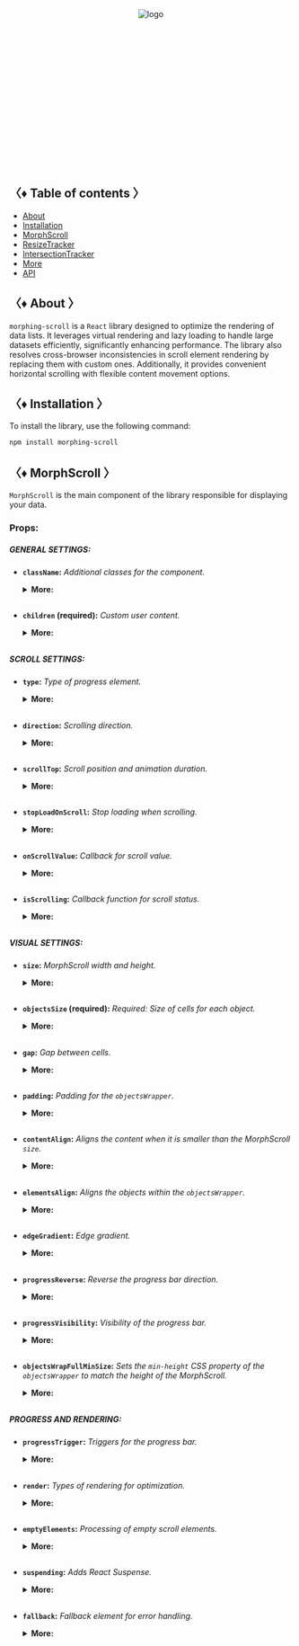 <div align="center" style="height: 282px;">
  <img src="https://drive.google.com/uc?export=view&id=1mpb5TAElX3Xla4sGFISp4bQMu0zuNJaa" alt="logo"/>
</div>

## 〈♦ Table of contents 〉

- [About](#-about-)
- [Installation](#-installation-)
- [MorphScroll](#-morph_scroll-)
- [ResizeTracker](#-resizet_racker-)
- [IntersectionTracker](#-intersection_tracker-)
- [More](#-More-)
- [API](#-api-)

## 〈♦ About 〉

`morphing-scroll` is a `React` library designed to optimize the rendering of data lists. It leverages virtual rendering and lazy loading to handle large datasets efficiently, significantly enhancing performance. The library also resolves cross-browser inconsistencies in scroll element rendering by replacing them with custom ones. Additionally, it provides convenient horizontal scrolling with flexible content movement options.

## 〈♦ Installation 〉

To install the library, use the following command:

```bash
npm install morphing-scroll
```

## 〈♦ MorphScroll 〉

`MorphScroll` is the main component of the library responsible for displaying your data.

### Props:

##### GENERAL SETTINGS:

- **`className`:** _Additional classes for the component._
  <details>
  <summary><strong>More:</strong></summary>
  <strong>• Type:</strong> string<br />
  <br />
  <strong>• Description:</strong> <em><br />
  This parameter allows you to apply custom CSS classes to the <code>MorphScroll</code> component, enabling further customization and styling to fit your design needs.✨</em><br />
  <br />
  <strong>• Example:</strong>

  ```tsx
  <MorphScroll
    className="your-class"
    // another props
  >
    {children}
  </MorphScroll>
  ```

  </details>
  <h2>

- **`children` (required):** _Custom user content._
  <details>
  <summary><strong>More:</strong></summary>
  <strong>• Type:</strong> React.ReactNode<br />
  <br />
  <strong>• Description:</strong> <em><br />
  This is where you can pass your list elements.<br />
  Make sure to provide unique keys for each list item, as per React's rules. The <code>MorphScroll</code> component ensures that the cells it generates will use the same keys as your list items, allowing it to render the correct cells for the current list.<br />
  Additionally, <code>MorphScroll</code> handles a passed <code>null</code> value the same way as <code>undefined</code>, rendering nothing in both cases.</em><br />
  <br />
  <strong>• Example:</strong>

  ```tsx
  <MorphScroll
  // props
  >
    {children}
  </MorphScroll>
  ```

  </details>
  <h2>

##### SCROLL SETTINGS:

- **`type`:** _Type of progress element._
    <details>
    <summary><strong>More:</strong></summary>
    <strong>• Type:</strong> "scroll" | "slider"<br />
    <br />
    <strong>• Default:</strong> "scroll"<br />
    <br />
    <strong>• Description:</strong> <em><br />
    This parameter defines how the provided <code>progressElement</code> behaves within <code>progressTrigger</code> and how you interact with it.<br />
    With the default <code>type="scroll"</code>, it functions as a typical scrollbar. However, with <code>type="slider"</code>, it displays distinct elements indicating the number of full scroll steps within the list.<br />
    For More details, refer to <code>progressTrigger/progressElement</code>.</em><br />
    <br />
    <strong>• Example:</strong>

  ```tsx
  <MorphScroll
    type="slider"
    // another props
  >
    {children}
  </MorphScroll>
  ```

    </details>
    <h2>

- **`direction`:** _Scrolling direction._
  <details>
  <summary><strong>More:</strong></summary>
  <strong>• Type:</strong> "x" | "y"<br />
  <br />
  <strong>• Default:</strong> "y"<br />
  <br />
  <strong>• Description:</strong> <em><br />
  This parameter changes the scroll or slider type direction based on the provided value.<br />
  You can set it to horizontal or vertical to customize the component according to your needs.</em><br />
  <br />
  <strong>• Example:</strong>

  ```tsx
  <MorphScroll
    direction="x"
    // another props
  >
    {children}
  </MorphScroll>
  ```

  </details>
  <h2>

- **`scrollTop`:** _Scroll position and animation duration._
  <details>
  <summary><strong>More:</strong></summary>
  <strong>• Type:</strong> { value: number | "end" | null; duration?: number }<br />
  <br />
  <strong>• Default:</strong> { value: 1; duration: 200 }<br />
  <br />
  <strong>• Description:</strong> <em><br />
  This parameter will help you set your own scroll values.<br />
  The default value for <code>value</code> is set to 1 to prevent sudden scrolling to the start of the list, especially when loading new elements at the top of the MorphScroll. The value parameter also accepts <code>null</code>, this is done so that after using <code>scrollTop</code> you can reset the passed value for later use of the same value. The value <code>"end"</code> scrolls to the end of the list upon loading and is useful when adding new items to the bottom of the list and will not work when adding new items to the top.<br />
  The <code>duration</code> parameter specifies the scrolling speed for the <code>scrollTop</code> values. This parameter is optional and you can only use `value'.</em><br />
  <br />
  <strong>• Example:</strong>

  ```tsx
  <MorphScroll
    scrollTop={{ value: 100; duration: 100 }}
    // another props
  >
    {children}
  </MorphScroll>
  ```

  </details>
  <h2>

- **`stopLoadOnScroll`:** _Stop loading when scrolling._
  <details>
  <summary><strong>More:</strong></summary>
  <strong>• Type:</strong> boolean<br />
  <br />
  <strong>• Default:</strong> false<br />
  <br />
  <strong>• Description:</strong> <em><br />
  This parameter helps optimize list performance during scrolling. When set to <code>true</code>, new items will not load while the list is being scrolled and will only load after scrolling stops. This can be particularly useful for lists with a large number of items.</em><br />
  <br />
  <strong>• Example:</strong>

  ```tsx
  <MorphScroll
    stopLoadOnScroll
    // another props
  >
    {children}
  </MorphScroll>
  ```

  </details>
  <h2>

- **`onScrollValue`:** _Callback for scroll value._
  <details>
  <summary><strong>More:</strong></summary>
  <strong>• Type:</strong> (scroll: number) => void<br />
  <br />
  <strong>• Description:</strong> <em><br />
  This parameter accepts a callback function that is triggered on every scroll event. The callback receives the current scroll position as a number. The return value of the callback can be used to determine custom behavior based on the scroll value.</em><br />
  <br />
  <strong>• Example:</strong>

  ```tsx
  <MorphScroll
    onScrollValue={
      (scroll) => {
        console.log("Scroll position:", scroll);
        return scroll > 100;
      },
    }
    // another props
  >
    {children}
  </MorphScroll>
  ```

  </details>
  <h2>

- **`isScrolling`:** _Callback function for scroll status._
  <details>
  <summary><strong>More:</strong></summary>
  <strong>• Type:</strong> (motion: boolean) => void<br />
  <br />
  <strong>• Description:</strong> <em><br />
  This parameter accepts a callback function that is triggered whenever the scroll status changes. The callback receives a boolean value, where <code>true</code> indicates that scrolling is in progress, and <code>false</code> indicates that scrolling has stopped. This can be useful for triggering additional actions, such as pausing animations or loading indicators based on the scroll state.</em><br />
  <br />
  <strong>• Example:</strong>

  ```tsx
  <MorphScroll
    isScrolling={(motion) => {
      console.log(motion ? "Scrolling..." : "Scroll stopped.");
    }}
    // another props
  >
    {children}
  </MorphScroll>
  ```

  </details>
  <h2>

##### VISUAL SETTINGS:

- **`size`:** _MorphScroll width and height._
  <details>
  <summary><strong>More:</strong></summary>
  <strong>• Type:</strong> number[]<br />
  <br />
  <strong>• Description:</strong> <em><br />
  This parameter sets the width and height of the <code>MorphScroll</code> component as an array of two numbers. These values help define the visual container for the scrollable area.<br />
  *The values are specified following the <code>width/height</code> rule in pixels, regardless of the <code>direction</code>.<br />
  <br />
  If this parameter is not specified, <code>MorphScroll</code> will use the <code>ResizeTracker</code> component to measure the width and height of the area where <code>MorphScroll</code> is added. The dimensions will automatically adjust when the container changes.<br />
  *See the <code>ResizeTracker</code> section for more details.</em><br />
  <br />
  <strong>• Example:</strong>

  ```tsx
  <MorphScroll
    size={[100, 400]}
    // another props
  >
    {children}
  </MorphScroll>
  ```

  </details>
  <h2>

- **`objectsSize` (required):** _Required: Size of cells for each object._
  <details>
  <summary><strong>More:</strong></summary>
  <strong>• Type:</strong> (number | "none" | "firstChild")[]<br />
  <br />
  <strong>• Description:</strong> <em><br />
  This parameter is the only required one. It defines the size of cells for each of your objects. <code>ObjectsSize</code> use an array of values.<br />
  *The values are specified following the <code>width/height</code> rule, regardless of the <code>direction</code>.<br />
  <br />
  If you pass <code>"none"</code>, cells will still be created, but <code>MorphScroll</code> will not calculate their sizes—they will simply wrap your objects. In this case, for example, you won’t be able to use the <code>infiniteScroll</code> feature, as it requires specific cell sizes for absolute positioning.. However, this is not a drawback if you are building something like a chat or a news feed, where the content can have varying heights, and it’s better to load new content as the user approaches the end of the existing list.<br />
  <br />
  If you specify the value <code>"firstChild"</code>, a <code>ResizeTracker</code> wrapper will be created for the first child of your list. This wrapper will calculate the size of the first child, and these dimensions will be applied to all cells in the list.</em><br />
  <br />
  <strong>• Example:</strong>

  ```tsx
  <MorphScroll
    objectsSize={[40, 40]}
    // objectsSize={["none", "none"]}
    // objectsSize={["firstChild", "firstChild"]}
    // another props
  >
    {children}
  </MorphScroll>
  ```

  </details>
  <h2>

- **`gap`:** _Gap between cells._
  <details>
  <summary><strong>More:</strong></summary>
  <strong>• Type:</strong> number[] | number<br />
  <br />
  <strong>• Description:</strong> <em><br />
  This parameter allows you to set spacing between list items both horizontally and vertically. You can provide a single value, which will apply to both directions, or an array of two numbers to define separate spacing values.<br />
  *The values are specified following the <code>horizontal/vertical</code> rule in pixels, regardless of the <code>direction</code>.</em><br />
  <br />
  <strong>• Example:</strong>

  ```tsx
  <MorphScroll
    gap={10}
    // gap={[10, 10]}
    // another props
  >
    {children}
  </MorphScroll>
  ```

  </details>
  <h2>

- **`padding`:** _Padding for the `objectsWrapper`._
  <details>
  <summary><strong>More:</strong></summary>
  <strong>• Type:</strong> number[] | number<br />
  <br />
  <strong>• Description:</strong> <em><br />
  This parameter defines the spacing between the list items and their wrapper, effectively increasing the width or height of the scrollable area. You can provide a single number, which will apply to all sides, or an array of two or four numbers to specify spacing for specific directions.<br />
  <br />
  *For a two-number array, the values follow the <code>horizontal/vertical</code> rule, while a four-number array follows the <code>top/right/bottom/left</code> rule. All values are in pixels and apply regardless of the <code>direction</code>.<br />
  <br />
  *Important: this is not a CSS property, even though its name might suggest otherwise. It specifically refers to modifying the width and height of the scrollable wrapper, affecting the dimensions of the scrollable area.</em><br />
  <br />
  <strong>• Example:</strong>

  ```tsx
  <MorphScroll
    padding={10}
    // padding={[10, 10]}
    // padding={[10, 10, 10, 10]}
    // another props
  >
    {children}
  </MorphScroll>
  ```

  </details>
  <h2>

- **`contentAlign`:** _Aligns the content when it is smaller than the MorphScroll `size`._
  <details>
  <summary><strong>More:</strong></summary>
  <strong>• Type:</strong> ["start" | "center" | "end", "start" | "center" | "end"]<br />
  <br />
  <strong>• Description:</strong> <em><br />
  .</em><br />
  <br />
  <strong>• Example:</strong>

  ```tsx
  <MorphScroll
  // another props
  >
    {children}
  </MorphScroll>
  ```

  </details>
  <h2>

- **`elementsAlign`:** _Aligns the objects within the `objectsWrapper`._
  <details>
  <summary><strong>More:</strong></summary>
  <strong>• Type:</strong> "start" | "center" | "end"<br />
  <br />
  <strong>• Description:</strong> <em><br />
  .</em><br />
  <br />
  <strong>• Example:</strong>

  ```tsx
  <MorphScroll
  // another props
  >
    {children}
  </MorphScroll>
  ```

  </details>
  <h2>

- **`edgeGradient`:** _Edge gradient._
  <details>
  <summary><strong>More:</strong></summary>
  <strong>• Type:</strong> boolean | { color?: string; size?: number }<br />
  <br />
  <strong>• Default:</strong> if true { color: "rgba(0,0,0,0.4)", size: 40 }<br />
  <br />
  <strong>• Description:</strong> <em><br />
  .</em><br />
  <br />
  <strong>• Example:</strong>

  ```tsx
  <MorphScroll
  // another props
  >
    {children}
  </MorphScroll>
  ```

  </details>
  <h2>

- **`progressReverse`:** _Reverse the progress bar direction._
  <details>
  <summary><strong>More:</strong></summary>
  <strong>• Type:</strong> boolean<br />
  <br />
  <strong>• Default:</strong> false<br />
  <br />
  <strong>• Description:</strong> <em><br />
  .</em><br />
  <br />
  <strong>• Example:</strong>

  ```tsx
  <MorphScroll
  // another props
  >
    {children}
  </MorphScroll>
  ```

  </details>
  <h2>

- **`progressVisibility`:** _Visibility of the progress bar._
  <details>
  <summary><strong>More:</strong></summary>
  <strong>• Type:</strong> "visible" | "hover" | "hidden"<br />
  <br />
  <strong>• Default:</strong> "visible"<br />
  <br />
  <strong>• Description:</strong> <em><br />
  .</em><br />
  <br />
  <strong>• Example:</strong>

  ```tsx
  <MorphScroll
  // another props
  >
    {children}
  </MorphScroll>
  ```

  </details>
  <h2>

- **`objectsWrapFullMinSize`:** _Sets the `min-height` CSS property of the `objectsWrapper` to match the height of the MorphScroll._
  <details>
  <summary><strong>More:</strong></summary>
  <strong>• Type:</strong> boolean<br />
  <br />
  <strong>• Default:</strong> false<br />
  <br />
  <strong>• Description:</strong> <em><br />
  .</em><br />
  <br />
  <strong>• Example:</strong>

  ```tsx
  <MorphScroll
  // another props
  >
    {children}
  </MorphScroll>
  ```

  </details>
  <h2>

##### PROGRESS AND RENDERING:

- **`progressTrigger`:** _Triggers for the progress bar._
  <details>
  <summary><strong>More:</strong></summary>
  <strong>• Type:</strong> {<br />
    wheel?: boolean;<br />
    content?: boolean;<br />
    progressElement?: boolean | React.ReactNode;<br />
    arrows?: boolean | { size?: number; element?: React.ReactNode };<br />
  }<br />
  <br />
  <strong>• Default:</strong> { wheel: true }<br />
  <br />
  <strong>• Description:</strong> <em><br />
  .</em><br />
  <br />
  <strong>• Example:</strong>

  ```tsx
  <MorphScroll
  // another props
  >
    {children}
  </MorphScroll>
  ```

  </details>
  <h2>

- **`render`:** _Types of rendering for optimization._
  <details>
  <summary><strong>More:</strong></summary>
  <strong>• Type:</strong><br />
    | { type: "default" }<br />
    | { type: "lazy"; rootMargin?: number }<br />
    | { type: "virtual" }<br />
  <br />
  <strong>• Default:</strong> false<br />
  <br />
  <strong>• Description:</strong> <em><br />
  .</em><br />
  <br />
  <strong>• Example:</strong>

  ```tsx
  <MorphScroll
  // another props
  >
    {children}
  </MorphScroll>
  ```

  </details>
  <h2>

- **`emptyElements`:** _Processing of empty scroll elements._
  <details>
  <summary><strong>More:</strong></summary>
  <strong>• Type:</strong><br />
    | { mode: "clear" }<br />
    | { mode: "fallback"; element?: React.ReactNode }<br />
  <br />
  <strong>• Default:</strong> false<br />
  <br />
  <strong>• Description:</strong> <em><br />
  .</em><br />
  <br />
  <strong>• Example:</strong>

  ```tsx
  <MorphScroll
  // another props
  >
    {children}
  </MorphScroll>
  ```

  </details>
  <h2>

- **`suspending`:** _Adds React Suspense._
  <details>
  <summary><strong>More:</strong></summary>
  <strong>• Type:</strong> boolean<br />
  <br />
  <strong>• Default:</strong> false<br />
  <br />
  <strong>• Description:</strong> <em><br />
  .</em><br />
  <br />
  <strong>• Example:</strong>

  ```tsx
  <MorphScroll
  // another props
  >
    {children}
  </MorphScroll>
  ```

  </details>
  <h2>

- **`fallback`:** _Fallback element for error handling._
  <details>
  <summary><strong>More:</strong></summary>
  <strong>• Type:</strong> React.ReactNode<br />
  <br />
  <strong>• Description:</strong> <em><br />
  .</em><br />
  <br />
  <strong>• Example:</strong>

  ```tsx
  <MorphScroll
  // another props
  >
    {children}
  </MorphScroll>
  ```

  </details>
  <h2>

